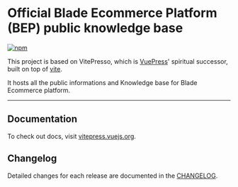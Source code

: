 # Official Blade Ecommerce Platform (BEP) public knowledge base
[![npm](https://img.shields.io/npm/v/vitepress)](https://www.npmjs.com/package/vitepress)

This project is based on VitePresso, which is [VuePress](https://vuepress.vuejs.org)' spiritual successor, built on top of [vite](https://github.com/vitejs/vite).

It hosts all the public informations and Knowledge base for Blade Ecommerce platform.

---
## Documentation

To check out docs, visit [vitepress.vuejs.org](https://vitepress.vuejs.org).

## Changelog

Detailed changes for each release are documented in the [CHANGELOG](https://github.com/vuejs/vitepress/blob/main/CHANGELOG.md).